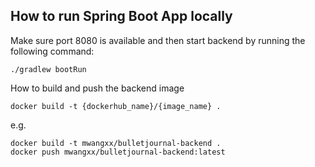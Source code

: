 ## How to run Spring Boot App locally

Make sure port 8080 is available and then start backend by running the following command:
```
./gradlew bootRun
```
How to build and push the backend image
```
docker build -t {dockerhub_name}/{image_name} .
```

e.g.
```
docker build -t mwangxx/bulletjournal-backend .
docker push mwangxx/bulletjournal-backend:latest
```